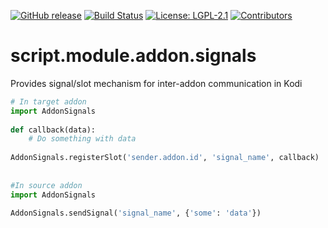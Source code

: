 [![GitHub release](https://img.shields.io/github/release/ruuk/script.module.addon.signals.svg)](https://github.com/ruuk/script.module.addon.signals/releases)
[![Build Status](https://travis-ci.org/ruuk/script.module.addon.signals.svg?branch=master)](https://travis-ci.org/ruuk/script.module.addon.signals)
[![License: LGPL-2.1](https://img.shields.io/badge/License-MIT-yellow.svg)](https://opensource.org/licenses/LGPL-2.1-only)
[![Contributors](https://img.shields.io/github/contributors/ruuk/script.module.addon.signals.svg)](https://github.com/ruuk/script.module.addon.signals/graphs/contributors)

# script.module.addon.signals
Provides signal/slot mechanism for inter-addon communication in Kodi

```python
# In target addon
import AddonSignals
​
def callback(data):
	# Do something with data
	
AddonSignals.registerSlot('sender.addon.id', 'signal_name', callback)
​
​
#In source addon
import AddonSignals
​
AddonSignals.sendSignal('signal_name', {'some': 'data'})
```
